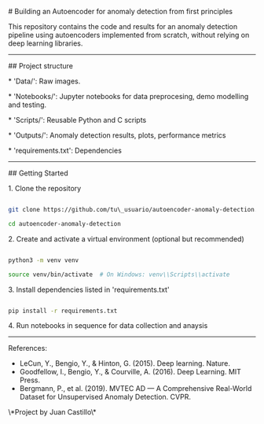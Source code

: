 \# Building an Autoencoder for anomaly detection from first principles



This repository contains the code and results for an anomaly detection pipeline using autoencoders implemented from scratch, without relying on deep learning libraries.





---



\## Project structure







\* 'Data/': Raw images.

\* 'Notebooks/': Jupyter notebooks for data preprocesing, demo modelling and testing.

\* 'Scripts/': Reusable Python and C scripts

\* 'Outputs/':  Anomaly detection results, plots, performance metrics

\* 'requirements.txt':  Dependencies



---



\## Getting Started



1\. Clone the repository

```bash

git clone https://github.com/tu\_usuario/autoencoder-anomaly-detection.git

cd autoencoder-anomaly-detection

```

2\. Create and activate a virtual environment (optional but recommended)

```bash

python3 -m venv venv

source venv/bin/activate  # On Windows: venv\\Scripts\\activate

```

3\. Install dependencies listed in 'requirements.txt'

```bash 

pip install -r requirements.txt

```

4\. Run notebooks in sequence for data collection and anaysis



----



References:

* LeCun, Y., Bengio, Y., \& Hinton, G. (2015). Deep learning. Nature.
* Goodfellow, I., Bengio, Y., \& Courville, A. (2016). Deep Learning. MIT Press.
* Bergmann, P., et al. (2019). MVTEC AD — A Comprehensive Real-World Dataset for Unsupervised Anomaly Detection. CVPR.



\\\*Project by Juan Castillo\\\*

